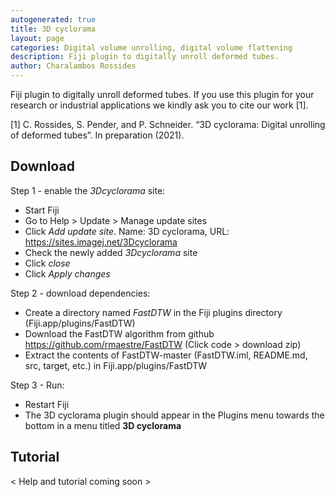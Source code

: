 ```yaml
---
autogenerated: true
title: 3D cyclorama
layout: page
categories: Digital volume unrolling, digital volume flattening
description: Fiji plugin to digitally unroll deformed tubes.
author: Charalambos Rossides
---
```


Fiji plugin to digitally unroll deformed tubes. If you use this plugin for your research or industrial applications we kindly ask you to cite our work [1]. 

[1] C. Rossides, S. Pender, and P. Schneider. “3D cyclorama: Digital unrolling of deformed tubes”. In preparation (2021).

Download
---------

Step 1 - enable the *3Dcyclorama* site:

- Start Fiji
- Go to Help > Update > Manage update sites
- Click *Add update site*. Name: 3D cyclorama, URL: https://sites.imagej.net/3Dcyclorama
- Check the newly added *3Dcyclorama* site
- Click *close*
- Click *Apply changes*

Step 2 - download dependencies:
- Create a directory named *FastDTW* in the Fiji plugins directory (Fiji.app/plugins/FastDTW)
- Download the FastDTW algorithm from github https://github.com/rmaestre/FastDTW (Click code > download zip)
- Extract the contents of FastDTW-master (FastDTW.iml, README.md, src, target, etc.) in Fiji.app/plugins/FastDTW

Step 3 - Run:
- Restart Fiji
- The 3D cyclorama plugin should appear in the Plugins menu towards the bottom in a menu titled **3D cyclorama**

Tutorial
---------

&lt; Help and tutorial coming soon &gt;

